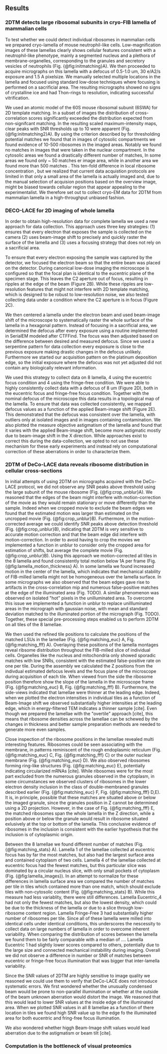## Results

### 2DTM detects large ribosomal subunits in cryo-FIB lamella of mammalian cells

To test whether we could detect individual ribosomes in mammalian cells we
prepared cryo-lamella of mouse neutrophil-like cells. Low-magnification images
of these lamellas clearly shows cellular features consistent with a
neutrophil-like phenotype, mainly a segmented nucleus and a plethora of
membrane-organelles, corresponding to the granules and secretory vesicles of
neutrophils (Fig. {@fig:initmatching}A). We then proceeded to acquire
micrographs on this lamella with a defocus of 0.5-1.0 um, 30 e/A2/s exposure and
1.5 A pixelsize. We manually selected multiple locations in the lamella and
focused using standard low-dose techniques where  focusing is performed on a
sacrificial area. The resulting micrographs showed no signs of crystalline ice
and had Thon-rings to  resolution, indicating successful vitrification. 

We used an atomic model of the 60S mouse ribosomal subunit  (6SWA) for 2D
template matching. In a subset of images the distribution of cross-correlation
scores significantly exceeded the distribution expected from non-signifcant
matching. In the resulting scaled maximum-intensity maps, clear peaks with SNR
thresholds up to 10 were apparent (Fig. {@fig:initmatching2}A). By using the
criterion described by for thresholding potential matches we found that in
images of cytosolic compartments we found evidence of 10-500 ribosomes in the
imaged areas. Notably we found no matches in images that were taken in the
nuclear compartment. In the cytosolic areas we found a drastically different
number of matches, In some areas we found only ~ 50 matches er image area, while
 in another area we found more than 500 matches . This ten-fold difference in
local ribosome concentration , but we realized that current data acquistion
protocols are limited in that only a small area of the lamella is actually
imaged and, due to the manual selection of acquision positions based on the
overview image, might be biased towards cellular region that appear appealing to
the experimentalist. We therefore set out to collect cryo-EM data for 2DTM from
mammalian lamella in a high-throughput unbiased fashion.

### DECO-LACE for 2D imaging of whole lamella

In order to obtain high-resolution data for complete lamella we used a new
approach for data collection. This approach uses three key strategies: (1)
ensures that every electron that exposes the sample is collected on the camera
(2) uses beam-image shift to precisely and quickly raster the surface of the
lamella and (3) uses a focusing strategy that does not rely on a sacrificial
area.

To ensure that every electron exposing the sample was captured by the detector,
we focused the electron beam so that the entire beam was placed on the detector.
During canonical low-dose imaging the microscope is configured so that the focal
plan is identical to the eucentric plane of the specimen stage. This leaves the
C2 aperture out of focus, resulting in ripples at the edge of the beam (Figure
2B). While these ripples are low-resolution features that might not interfere
with 2D template matching, which is designed to be robust to low-resolution
noise, we also tested collecting data under a condition where the C2 aperture is
in focus (Figure 2C). 

We then centered a lamella under the electron beam and used beam-image shift of
the microscope to systematically raster the whole surface of the lamella in a
hexagonal pattern. Instead of focusing in a sacrificial area, we determined the
defocus after every exposure using a routine implemented in SerialEM modeled
after CTFFind. The focus was then adjusted based on the difference between
desired and measured defocus. Since we used a serpentine pattern for data
collection every exposure is close to the previous exposure making drastic
changes in the defocus unlikely. Furthermore we started our acquisition pattern
on the platinum deposition edge, so the initial exposure where the defocus was
not yet adjusted did not contain any biologically relevant information. 

We used this strategy to collect data on 8 lamella, 4 using the eucentric focus
condition and 4 using the fringe-free condition. We were able to highly
consistently collect data with a defocus of 8 um (Figure 2D), both in the
eucentric focus and fringe-free focus condition. Together with the nominal
defocus of the microscope this data results in a topological map of the lamella.
To ensure that data was collected consistently, we mapped defocus values as a
function of the applied Beam-image shift (Figure 2E). This demonstrated that the
defocus was consistent over the lamella, with outliers only at isolated images
and in images containing contamination. We also plotted the measure objective
astigmatism of the lamella and found that it varies with the applied Beam-image
shift, become more astigmatic mostly due to beam-image shift in the X direction.
While approaches exist to correct this during the data-collection, we opted to
not use these mechanism for these early experiments and instead rely on
computational correction of these aberrations in order to characterize them. 

### 2DTM of DeCo-LACE data reveals ribosome distribution in cellular cross-sections

In initial attempts of using 2DTM on micrographs acquired with the DeCo-LACE
protocol, we did not observe any SNR peaks above threshold using the large
subunit of the mouse ribosome (Fig. {@fig:crop_unblur}A). We reasoned that the
edges of the beam might interfere with motion-correction of the movie as they
would remain stationary or move differently than the sample. Indeed when we
cropped movie to exclude the beam edges we found that the estimated motion was
larger than estimated on the uncropped movie (Fig. {@fig:crop_unblur}B).
Furthermore, in the motion-corrected average we could identify SNR peaks above
detection threshold (Fig. {@fig:crop_unblur}B), indicating that 2DTM is very
sensitive to accurate motion correction and that the beam edge did interfere
with motion-correction. In order to avoid having to crop the movies we
implemented a function in unblur to consider only the cropped area for
estimation of shifts, but average the complete movie (Fig. {@fig:crop_unblur}B).
Using this approach we motion-corrected all tiles in the 8 lamella and found
consistently total motion below 1A per frame (Fig.
{@fig:lamella_motion_thickness} A). In some lamella we found increased motion in
the center of the lamella, which indicates that mechanical stability of
FIB-milled lamella might not be homogeneous over the lamella surface. In some
micrographs we also observed that the beam edges gave rise to artifacts in the
cross-correlation mip and numerous false-positive matches at the edge of the
illuminated area (Fig. TODO). A similar phenomenon was observed on isolated
"hot" pixels in the unilluminated area. To overcome this issue we implemented a
function in unblur to replace unillluminated areas in the micrograph with
gaussian noise, with mean and standard deviation matched to the illuminated
portion of the micrograph (Fig. TODO). Together, these special pre-processing
steps enabled us to perform 2DTM on all tiles of the 8 lamellae.

We then used the refined tile positions to calculate the positions of the
matched LSUs in the lamellae (Fig. {@fig:matching_euc} A, Fig.
{@fig:matching_fff} A). Overlaying these positions of the lamella montages
reveal ribsome distribution throughout the FIB-milled slice of individual cells.
Organelles like the nucleus and mitochondria only showed sporadic matches with
low SNRs, consistent with the estimated false-positive rate on one per tile.
During the assembly we calculated the Z positions from the indivdual estimated
defocus levels and the focus plane of the microscope during acquisition of each
tile. When viewed from the side the ribosome position therefore show the slope
of the lamella in the microscope frame (Fig. {@fig:matching_euc} B, Fig.
{@fig:matching_fff} B). Furthermore, the side-views indicated that lamellae were
thinner at the leading edge. Indeed, when we plotted the electron intensities in
individual tiles as a function of Beam-Image shift we observed substantially
higher intensities at the leading edge, which in energy-filtered TEM indicates a
thinner sample [cite]. Even though we prepared the lamellae with the "overtile"
approach [cite], this means that ribosome densities across the lamellae can be
schewed by the changes in thickness and better sample preparation methods are
needed to generate more even samples. 

Close inspection of the ribosome positions in the lamellae revealed multi
interesting features. Ribosomes could be seen associating with the membrane, in
patterns reminiscent of the rough endoplasmic reticulum (Fig.
{@fig:matching_euc} C, Fig. {@fig:matching_fff} C) or the outer nuclear membrane
(Fig. {@fig:matching_euc} D). We also observed ribosomes forming ring-like
structures (Fig. {@fig:matching_euc} E), potentially indicating circularized
mRNAs [cite]. While ribosomes were for the most part excluded from the numerous
granules observed in the cytoplasm, in some circumstances we observed clusters
of ribosomes in the lower electron density inclusion in the class of
double-membraned granules described earlier (Fig. {@fig:matching_euc} F, Fig.
{@fig:matching_fff} D,E). It is, in principle, possible that these matches are
situated above or below the imaged granule, since the granules position in Z
cannot be determined using a 2D projection. However, in the case of Fig.
{@fig:matching_fff} E, the matched ribosomes span the whole lamella  in the Z
direction, while a position above or below the granule would result in ribosome
situated exlusively at the top or bottom of the lamella. This conclusive
evidence of ribosomes in the inclusion is consistent with the earlier hypothesis
that the inclusion is of cytoplasmic origin.

Between the 8 lamellae we found different number of matches (Fig.
{@fig:matching_stats} A). Lamella 1 of the lamellae collected at eucentric focus
has by far the most matches, but also had the largest surface area and contained
cytoplasm of two cells. Lamella 4 of the lamellae collected at eucentric focus
had the fewest matches, but this particular slice was dominated by a circular
nucleus slice, with only small pockets of cytoplasm (Fig.
{@fig:lamella_images}). In an attempt to normalize for these differences in
lamella surface area we compared the number of matches per tile in tiles which
contained more than one match, which should exclude tiles with non-cytosolic
content (Fig. {@fig:matching_stats} B). While this measure had less variablity,
there were still differences. Lamella Eucentric_4 had not only the fewest
matches, but also the lowest density, which could be due to the thickness of the
lamella or due to a slice through low-ribosome content region. Lamella
Fringe-Free 3 had substantially higher number of ribosomes per tile. Since all
of these lamella were milled into identical cells under identical conditions,
this underscores the nescessity to collect data on large numbers of lamella in
order to overcome inherent variability. When comparing the distribution of
scores between the lamella we found them to be fairly comparable with a median
of .... Lamella Eucentric 1 had slightly lower scores compared to others,
potentially due to the large size and connected mechanical instabillity during
imaging. Overall we did not observe a  difference in number or SNR of matches between eucentric or fringe-free focus illumination that was bigger that inter-lamella variability. 

Since the SNR values of 2DTM are highly sensitive to image quality we reasoned we could use them to verify that DeCo-LACE does not introduce systematic errors. We first wondered whether the unusually condensed beam would be prone to non-parallel illumination or whether at the outside of the beam unknown aberration would distort the image. We reasoned that this would lead to lower SNR values at the inside edge of the illuminated area. When we plotted SNR values in all 8 lamellae as a function of there location in tiles we found high SNR value up to the edge fo the illuminated area for both eucentric and fring-free focus illumination.

We also wondered whether higgh Beam-Image shift values would lead aberration due to the astigmatism or beam tilt [cite].

### Computation is the bottleneck of visual proteomics



